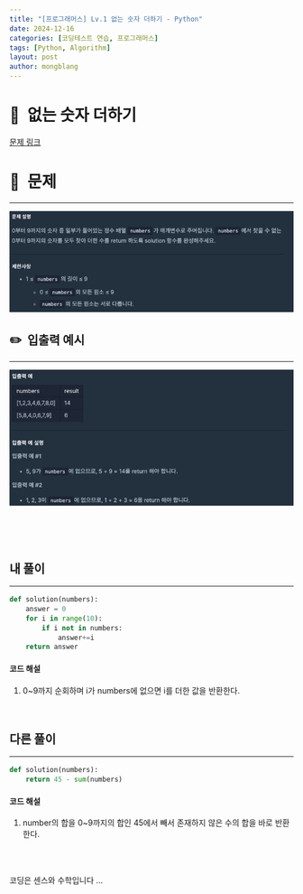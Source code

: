 ```yaml
---
title: "[프로그래머스] Lv.1 없는 숫자 더하기 - Python"
date: 2024-12-16  
categories: [코딩테스트 연습, 프로그래머스]
tags: [Python, Algorithm]
layout: post
author: mongblang
---
```


# 📌&nbsp; **없는 숫자 더하기**
[문제 링크](https://school.programmers.co.kr/learn/courses/30/lessons/86051)  

# 📝&nbsp; **문제**
---
![문제](/assets/img/codingtest-post-img/PG86051-1.png)


## ✏️&nbsp; **입출력 예시**
---
![예시](/assets/img/codingtest-post-img/PG86051-2.png)  


&nbsp;  

&nbsp;   



## **내 풀이**  
--- 

```python
def solution(numbers):
    answer = 0
    for i in range(10):
        if i not in numbers:
            answer+=i     
    return answer
```

#### **코드 해설**  
1. 0~9까지 순회하며 i가 numbers에 없으면 i를 더한 값을 반환한다. 

&nbsp;  


## **다른 풀이**
---

```python  
def solution(numbers):
    return 45 - sum(numbers)
```

#### **코드 해설**  
1. number의 합을 0~9까지의 합인 45에서 빼서 존재하지 않은 수의 합을 바로 반환한다. 

&nbsp;   
&nbsp;  


코딩은 센스와 수학입니다 ...
